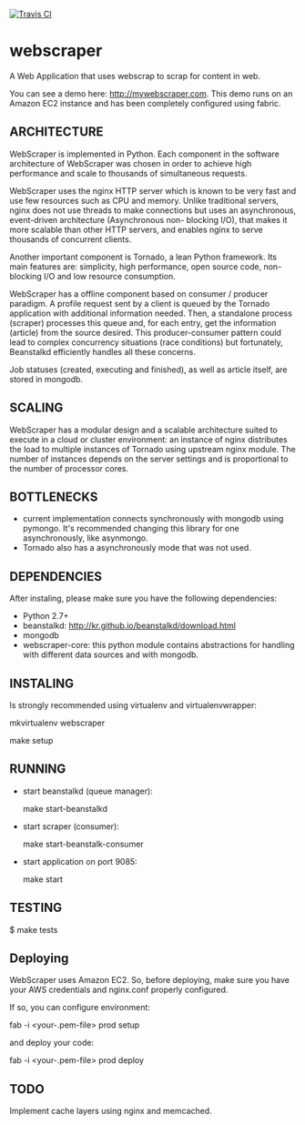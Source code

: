 [![Travis CI](https://travis-ci.org/victorpantoja/webscraper.svg?branch=master)](victorpantoja/webscraper)

webscraper
==========

A Web Application that uses webscrap to scrap for content in web.

You can see a demo here: http://mywebscraper.com. This demo runs on an Amazon EC2 instance and has been completely configured using fabric.


ARCHITECTURE
------------
WebScraper is implemented in Python. Each component in the software architecture of WebScraper was chosen in order to achieve high performance and scale to thousands of simultaneous requests.

WebScraper uses the nginx HTTP server which is known to be very fast and use few resources such as CPU and memory. Unlike traditional servers, nginx does not use threads to make connections but uses an asynchronous, event-driven architecture (Asynchronous non- blocking I/O), that makes it more scalable than other HTTP servers, and enables nginx to serve thousands of concurrent clients.

Another important component is Tornado, a lean Python framework. Its main features are: simplicity, high performance, open source code, non-blocking I/O and low resource consumption.

WebScraper has a offline component based on consumer / producer paradigm. A profile request sent by a client is queued by the Tornado application with additional information needed. Then, a standalone process (scraper) processes this queue and, for each entry, get the information (article) from the source desired. This producer-consumer pattern could lead to complex concurrency situations (race conditions) but fortunately, Beanstalkd efficiently handles all these concerns.

Job statuses (created, executing and finished), as well as article itself, are stored in mongodb.

SCALING
-------
WebScraper has a modular design and a scalable architecture suited to execute in a cloud or cluster environment: an instance of nginx distributes the load to multiple instances of Tornado using upstream nginx module. The number of instances depends on the server settings and is proportional to the number of processor cores.


BOTTLENECKS
-----------
- current implementation connects synchronously with mongodb using pymongo. It's recommended changing this library for one asynchronously, like asynmongo.
- Tornado also has a asynchronously mode that was not used.


DEPENDENCIES
------------

After instaling, please make sure you have the following dependencies:
- Python 2.7+
- beanstalkd: http://kr.github.io/beanstalkd/download.html
- mongodb
- webscraper-core: this python module contains abstractions for handling with different data sources and with mongodb.


INSTALING
---------
Is strongly recommended using virtualenv and virtualenvwrapper:

  mkvirtualenv webscraper

  make setup


RUNNING
------------
- start beanstalkd (queue manager):

  make start-beanstalkd

- start scraper (consumer):

  make start-beanstalk-consumer

- start application on port 9085:

  make start


TESTING
-------
$ make tests


Deploying
----------

WebScraper uses Amazon EC2. So, before deploying, make sure you have your AWS credentials and nginx.conf properly configured.

If so, you can configure environment:

  fab -i <your-.pem-file> prod setup

and deploy your code:

  fab -i <your-.pem-file> prod deploy


TODO
----
Implement cache layers using nginx and memcached.
